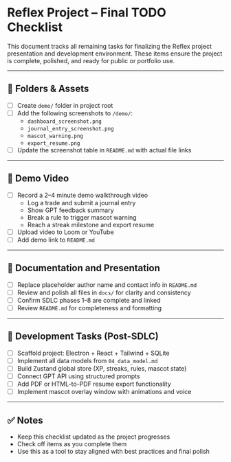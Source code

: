 # Reflex Project – Final TODO Checklist

This document tracks all remaining tasks for finalizing the Reflex project presentation and development environment. These items ensure the project is complete, polished, and ready for public or portfolio use.

---

## 📁 Folders & Assets

- [ ] Create `demo/` folder in project root
- [ ] Add the following screenshots to `/demo/`:
  - `dashboard_screenshot.png`
  - `journal_entry_screenshot.png`
  - `mascot_warning.png`
  - `export_resume.png`
- [ ] Update the screenshot table in `README.md` with actual file links

---

## 🎥 Demo Video

- [ ] Record a 2–4 minute demo walkthrough video
  - Log a trade and submit a journal entry
  - Show GPT feedback summary
  - Break a rule to trigger mascot warning
  - Reach a streak milestone and export resume
- [ ] Upload video to Loom or YouTube
- [ ] Add demo link to `README.md`

---

## 📝 Documentation and Presentation

- [ ] Replace placeholder author name and contact info in `README.md`
- [ ] Review and polish all files in `docs/` for clarity and consistency
- [ ] Confirm SDLC phases 1–8 are complete and linked
- [ ] Review `README.md` for completeness and formatting

---

## 🧪 Development Tasks (Post-SDLC)

- [ ] Scaffold project: Electron + React + Tailwind + SQLite
- [ ] Implement all data models from `04_data_model.md`
- [ ] Build Zustand global store (XP, streaks, rules, mascot state)
- [ ] Connect GPT API using structured prompts
- [ ] Add PDF or HTML-to-PDF resume export functionality
- [ ] Implement mascot overlay window with animations and voice

---

## ✅ Notes

- Keep this checklist updated as the project progresses
- Check off items as you complete them
- Use this as a tool to stay aligned with best practices and final polish
